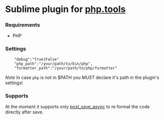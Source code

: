 Sublime plugin for [php.tools](https://github.com/dericofilho/php.tools)
================

### Requirements 

- PHP

### Settings 

```
    "debug":"True|False"
    "php_path":"/your/path/to/bin/php",
    "formatter_path":"/your/path/to/php/formatter"
```

*Note* In case ```php``` is not in $PATH you *MUST* declare it's path in the plugin's settings!

### Supports

At the moment it supports only [post_save_async](http://www.sublimetext.com/docs/3/api_reference.html#sublime_plugin.EventListener) to re format the code directly after save.


